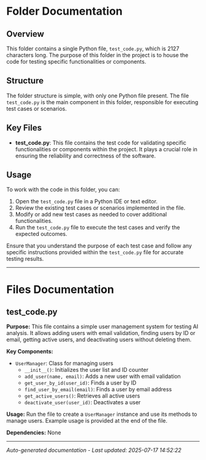 # Folder Documentation

## Overview
This folder contains a single Python file, `test_code.py`, which is 2127 characters long. The purpose of this folder in the project is to house the code for testing specific functionalities or components.

## Structure
The folder structure is simple, with only one Python file present. The file `test_code.py` is the main component in this folder, responsible for executing test cases or scenarios.

## Key Files
- **test_code.py**: This file contains the test code for validating specific functionalities or components within the project. It plays a crucial role in ensuring the reliability and correctness of the software.

## Usage
To work with the code in this folder, you can:
1. Open the `test_code.py` file in a Python IDE or text editor.
2. Review the existing test cases or scenarios implemented in the file.
3. Modify or add new test cases as needed to cover additional functionalities.
4. Run the `test_code.py` file to execute the test cases and verify the expected outcomes.

Ensure that you understand the purpose of each test case and follow any specific instructions provided within the `test_code.py` file for accurate testing results.

---

# Files Documentation

## test_code.py

**Purpose:** This file contains a simple user management system for testing AI analysis. It allows adding users with email validation, finding users by ID or email, getting active users, and deactivating users without deleting them.

**Key Components:**
- `UserManager`: Class for managing users
  - `__init__()`: Initializes the user list and ID counter
  - `add_user(name, email)`: Adds a new user with email validation
  - `get_user_by_id(user_id)`: Finds a user by ID
  - `find_user_by_email(email)`: Finds a user by email address
  - `get_active_users()`: Retrieves all active users
  - `deactivate_user(user_id)`: Deactivates a user

**Usage:** Run the file to create a `UserManager` instance and use its methods to manage users. Example usage is provided at the end of the file.

**Dependencies:** None

---
*Auto-generated documentation - Last updated: 2025-07-17 14:52:22*
